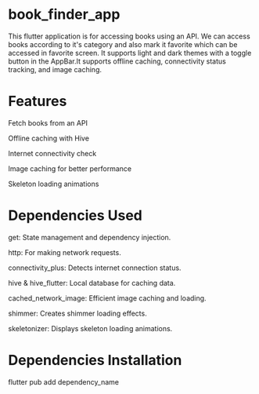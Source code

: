 # book_finder_app

This flutter application is for accessing books using an API. We can access books according to it's category and also mark it favorite which can be accessed in favorite screen. It supports light and dark themes with a toggle button in the AppBar.It supports offline caching, connectivity status tracking, and image caching.

# Features

Fetch books from an API

Offline caching with Hive

Internet connectivity check

Image caching for better performance

Skeleton loading animations

# Dependencies Used                                                   

get: State management and dependency injection.                         

http: For making network requests.

connectivity_plus: Detects internet connection status.

hive & hive_flutter: Local database for caching data.

cached_network_image: Efficient image caching and loading.

shimmer: Creates shimmer loading effects.

skeletonizer: Displays skeleton loading animations.

# Dependencies Installation

flutter pub add dependency_name





